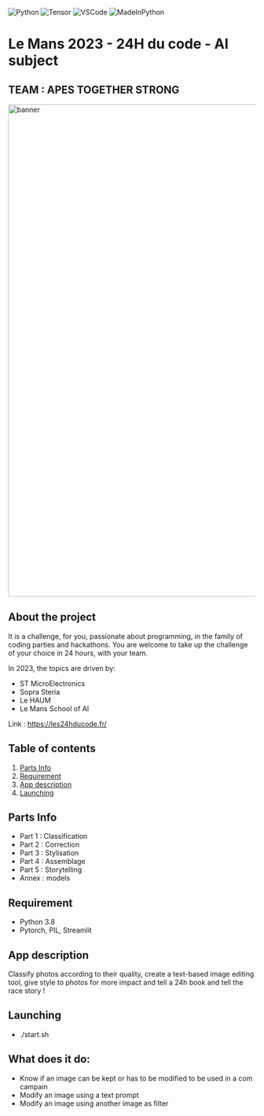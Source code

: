 ![Python](https://img.shields.io/badge/Python-3776AB?style=for-the-badge&logo=python&logoColor=white)
![Tensor](https://img.shields.io/badge/TensorFlow-FF6F00?style=for-the-badge&logo=tensorflow&logoColor=white)
![VSCode](https://img.shields.io/badge/Visual_Studio_Code-0078D4?style=for-the-badge&logo=visual%20studio%20code&logoColor=white)
![MadeInPython](http://ForTheBadge.com/images/badges/made-with-python.svg)

# Le Mans 2023 - 24H du code - AI subject

## TEAM : APES TOGETHER STRONG 

<img src="https://i.kym-cdn.com/entries/icons/mobile/000/032/196/apes.jpg" alt="banner" width="1000"/>

## About the project
 It is a challenge, for you, passionate about programming, in the family of coding parties and hackathons. You are welcome to take up the challenge of your choice in 24 hours, with your team.

 In 2023, the topics are driven by:

 * ST MicroElectronics
 * Sopra Steria
 * Le HAUM
 * Le Mans School of AI

 Link : https://les24hducode.fr/

## Table of contents
<ol>
  <li><a href="#parts">Parts Info</a></li>
  <li><a href="#requirement">Requirement</a></li>
  <li><a href="#app-description">App description</a></li>
  <li><a href="#launching">Launching</a></li>
</ol>

<!-- PARTS INFO-->
## Parts Info
- Part 1 : Classification
- Part 2 : Correction
- Part 3 : Stylisation
- Part 4 : Assemblage
- Part 5 : Storytelling
- Annex : models
  
<!-- REQUiREMENT -->
## Requirement

- Python 3.8
- Pytorch, PIL, Streamlit

<!-- ABOUT THE APP -->
## App description

Classify photos according to their quality, create a text-based image editing tool, give style to photos for more impact and tell a 24h book and tell the race story !

<!-- ABOUT THE APP -->
## Launching

- ./start.sh

## What does it do:

- Know if an image can be kept or has to be modified to be used in a com campain
- Modify an image using a text prompt
- Modify an image using another image as filter
